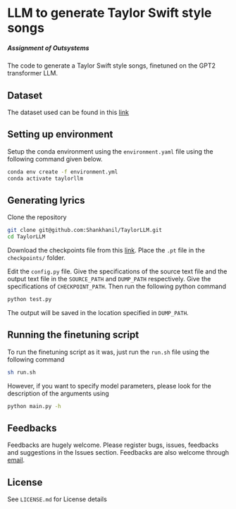 # LLM to generate Taylor Swift style songs 
##### Assignment of Outsystems 

The code to generate a Taylor Swift style songs, finetuned on the GPT2 transformer LLM.

## Dataset
The dataset used can be found in this [link](https://www.kaggle.com/datasets/ishikajohari/taylor-swift-all-lyrics-30-albums)

## Setting up environment

Setup the conda environment using the ``environment.yaml`` file using the following command given below.

```bash
conda env create -f environment.yml
conda activate taylorllm
```

## Generating lyrics

Clone the repository

```bash
git clone git@github.com:Shankhanil/TaylorLLM.git
cd TaylorLLM
```
Download the checkpoints file from this [link](https://drive.google.com/drive/folders/1L4mF9gztWnkw30C_mgd5GEe1kUYSjoCO?usp=sharing). Place the ``.pt`` file in the ``checkpoints/`` folder. 

Edit the ``config.py`` file. Give the specifications of the source text file and the output text file in the ``SOURCE_PATH`` and ``DUMP_PATH`` respectively. Give the specifications of ``CHECKPOINT_PATH``. Then run the following python command

```bash
python test.py
```

The output will be saved in the location specified in ``DUMP_PATH``.

## Running the finetuning script
To run the finetuning script as it was, just run the ``run.sh`` file using the following command

```bash
sh run.sh
```

However, if you want to specify model parameters, please look for the description of the arguments using 
```bash
python main.py -h
```


## Feedbacks
Feedbacks are hugely welcome. Please register bugs, issues, feedbacks and suggestions in the Issues section. Feedbacks are also welcome through [email](shankha.rik@gmail.com).

## License
See ``LICENSE.md`` for License details